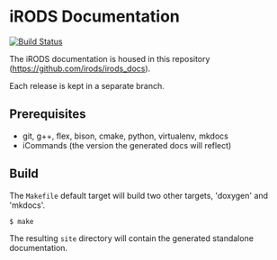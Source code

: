 iRODS Documentation
===================

[![Build Status](https://travis-ci.org/irods/irods_docs.svg?branch=master)](https://travis-ci.org/irods/irods_docs)

The iRODS documentation is housed in this repository (https://github.com/irods/irods_docs).

Each release is kept in a separate branch.

Prerequisites
-------------

- git, g++, flex, bison, cmake, python, virtualenv, mkdocs
- iCommands (the version the generated docs will reflect)

Build
-----

The `Makefile` default target will build two other targets, 'doxygen' and 'mkdocs'.

```
$ make
```

The resulting `site` directory will contain the generated standalone documentation.

